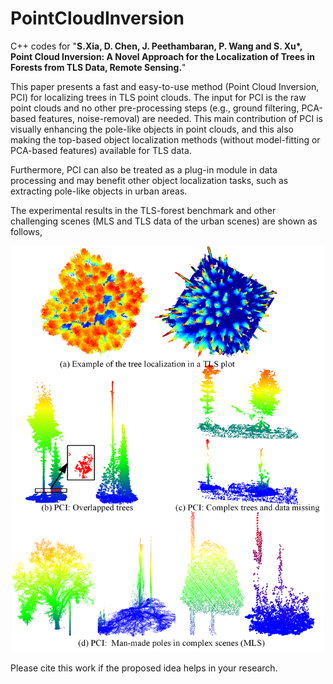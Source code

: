 # PointCloudInversion

C++ codes for "**S.Xia, D. Chen, J. Peethambaran, P. Wang and S. Xu\*, Point Cloud Inversion: A Novel Approach for the Localization of Trees in Forests from TLS Data, Remote Sensing.**"

This paper presents a fast and easy-to-use method (Point Cloud Inversion, PCI) for localizing trees in TLS point clouds. The input for PCI is the raw point clouds and no other pre-processing steps (e.g., ground filtering, PCA-based features, noise-removal) are needed. This main contribution of PCI is visually enhancing the pole-like objects in point clouds, and this also making the top-based object localization methods (without model-fitting or PCA-based features) available for TLS data.

Furthermore, PCI can also be treated as a plug-in module in data processing and may benefit other object localization tasks, such as extracting pole-like objects in urban areas.

The experimental results in the TLS-forest benchmark and other challenging scenes (MLS and TLS data of the urban scenes) are shown as follows,

<div align=center><img src="https://github.com/GeoVectorMatrix/PointCloudInversion/blob/main/Images/F1.png" width="500" height="650"/><br/></div>

Please cite this work if the proposed idea helps in your research. 

